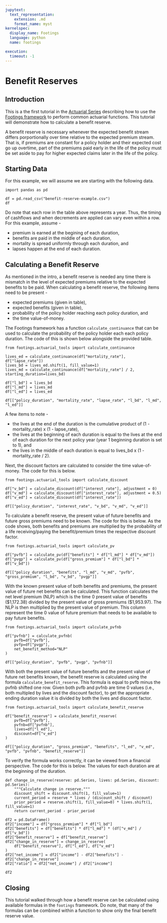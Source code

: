 ```yaml
---
jupytext:
  text_representation:
    extension: .md
    format_name: myst
kernelspec:
  display_name: Footings
  language: python
  name: footings

execution:
  timeout: -1
---
```


# Benefit Reserves

## Introduction

This is a the first tutorial in the [Actuarial Series](index.md) describing how to use the [Footings framework](https://www.github.com/footings/footings) to perform common actuarial functions.  This tutorial will demonstrate how to calculate a benefit reserve.

A benefit reserve is necessary whenever the expected benefit stream differs porportionally over time relative to the expected premium stream. That is, if premiums are constant for a policy holder and their expected cost go up overtime, part of the premiums paid early in the life of the policy must be set aside to pay for higher expected claims later in the life of the policy.

## Starting Data

For this example, we will assume we are starting with the following data.

```{code-cell} ipython3
import pandas as pd

df = pd.read_csv("benefit-reserve-example.csv")
df
```

Do note that each row in the table above represents a year. Thus, the timing of cashflows and when decrements are applied can vary even within a row. For this example, assume -

- premium is earned at the begining of each duration,
- benefits are paid in the middle of each duration,
- mortality is spread uniformly through each duration, and
- lapses happen at the end of each duration.


## Calculating a Benefit Reserve

As mentioned in the intro, a benefit reserve is needed any time there is mismatch in the level of expected premiums relative to the expected benefits to be paid. When calculating a benefit reserve, the following items need to be present -

- expected premiums (given in table),
- expected benefits (given in table),
- probability of the policy holder reaching each policy duration, and
- the time value-of-money.

The Footings framework has a function `calculate_continuance` that can be used to calculate the probability of the policy holder each each policy duration. The code of this is shown below alongside the provided table.

```{code-cell} ipython3
from footings.actuarial_tools import calculate_continuance

lives_ed = calculate_continuance(df["mortality_rate"], df["lapse_rate"])
lives_bd = lives_ed.shift(1, fill_value=1)
lives_md = calculate_continuance(df["mortality_rate"] / 2, starting_duration=lives_bd)

df["l_bd"] = lives_bd
df["l_md"] = lives_md
df["l_ed"] = lives_ed

df[["policy_duration", "mortality_rate", "lapse_rate", "l_bd", "l_md", "l_ed"]]
```

A few items to note -

- the lives at the end of the duration is the cumulative product of (1 - mortality_rate) x (1 - lapse_rate),
- the lives at the beginning of each duration is equal to the lives at the end of each duration for the next policy year (year 1 beginning duration is set to 1), and
- the lives in the middle of each duration is equal to lives_bd x (1 - mortality_rate / 2).

Next, the discount factors are calculated to consider the time value-of-money. The code for this is below.

```{code-cell} ipython3
from footings.actuarial_tools import calculate_discount

df["v_bd"] = calculate_discount(df["interest_rate"], adjustment = 0)
df["v_md"] = calculate_discount(df["interest_rate"], adjustment = 0.5)
df["v_ed"] = calculate_discount(df["interest_rate"])

df[["policy_duration", "interest_rate", "v_bd", "v_md", "v_ed"]]
```

To calculate a benefit reserve, the present value of future benefits and future gross premiums need to be known. The code for this is below. As the code shows, both benefits and premiums are multiplied by the probability of a life receiving/paying the benefit/premium times the respective discount factor.

```{code-cell} ipython3
from footings.actuarial_tools import calculate_pv

df["pvfb"] = calculate_pv(df["benefits"] * df["l_md"] * df["v_md"])
df["pvgp"] = calculate_pv(df["gross_premium"] * df["l_bd"] * df["v_bd"])

df[["policy_duration", "benefits", "l_md", "v_md", "pvfb", "gross_premium", "l_bd", "v_bd", "pvgp"]]
```

With the known present value of both benefits and premiums, the present value of future net benefits can be calculated. This function calculates the net level premium (NLP) which is the time 0 present value of benefits ($1,172.38) divided by the present value of gross premiums (\$1,953.97). The NLP is then multiplied by the present value of premium. This column represent the time 0 value of future premium that needs to be available to pay future benefits.

```{code-cell} ipython3
from footings.actuarial_tools import calculate_pvfnb

df["pvfnb"] = calculate_pvfnb(
    pvfb=df["pvfb"],
    pvfp=df["pvgp"],
    net_benefit_method="NLP"
)

df[["policy_duration", "pvfb", "pvgp", "pvfnb"]]
```

With both the present value of future benefits and the present value of future net benefits known, the benefit reserve is calculated using the formula `calculate_benefit_reserve`. This formula is equal to pvfb minus the pvfnb shifted one row. Given both pvfb and pvfnb are time 0 values (i.e., both multipled by lives and the discount factor), to get the appropriate ending duration value it is divided by both the lives and discount factor.

```{code-cell} ipython3
from footings.actuarial_tools import calculate_benefit_reserve

df["benefit_reserve"] = calculate_benefit_reserve(
    pvfb=df["pvfb"],
    pvfnb=df["pvfnb"],
    lives=df["l_ed"],
    discount=df["v_ed"]
)

df[["policy_duration", "gross_premium", "benefits", "l_ed", "v_ed", "pvfb", "pvfnb", "benefit_reserve"]]
```

To verify the formula works correctly, it can be viewed from a financial perspective. The code for this is below. The values for each duration are at the beginning of the duration.

```{code-cell} ipython3
def change_in_reserve(reserve: pd.Series, lives: pd.Series, discount: pd.Series):
    """Calculate change in reserve."""
    discount_shift = discount.shift(1, fill_value=1)
    current_period = reserve * lives / (discount_shift / discount)
    prior_period = reserve.shift(1, fill_value=0) * lives.shift(1, fill_value=1)
    return current_period - prior_period

df2 = pd.DataFrame()
df2["income"] = df["gross_premium"] * df["l_bd"]
df2["benefits"] = df["benefits"] * df["l_md"] * (df["v_md"] / df["v_bd"])
df2["benefit_reserve"] = df["benefit_reserve"]
df2["change_in_reserve"] = change_in_reserve(
    df["benefit_reserve"], df["l_ed"], df["v_ed"]
)
df2["net_income"] = df2["income"] - df2["benefits"] - df2["change_in_reserve"]
df2["ratio"] = df2["net_income"] / df2["income"]

df2
```

## Closing

This tutorial walked through how a benefit reserve can be calculated using available formulas in the `footings` framework. Do note, that many of the formulas can be combined within a function to show only the final benefit reserve value.
